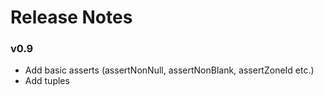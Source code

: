 # Release Notes

### v0.9
- Add basic asserts (assertNonNull, assertNonBlank, assertZoneId etc.)
- Add tuples

